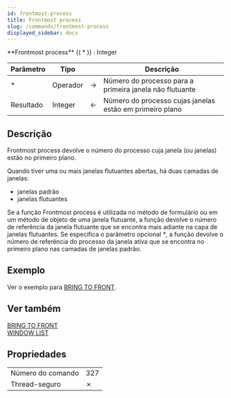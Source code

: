 ```yaml
---
id: frontmost-process
title: Frontmost process
slug: /commands/frontmost-process
displayed_sidebar: docs
---
```


<!--REF #_command_.Frontmost process.Syntax-->**Frontmost process** {( * )} : Integer<!-- END REF-->
<!--REF #_command_.Frontmost process.Params-->
| Parâmetro | Tipo |  | Descrição |
| --- | --- | --- | --- |
| * | Operador | &#8594;  | Número do processo para a primeira janela não flutuante |
| Resultado | Integer | &#8592; | Número do processo cujas janelas estão em primeiro plano |

<!-- END REF-->

## Descrição 

<!--REF #_command_.Frontmost process.Summary-->Frontmost process devolve o número do processo cuja janela (ou janelas) estão no primeiro plano.<!-- END REF--> 

Quando tiver uma ou mais janelas flutuantes abertas, há duas camadas de janelas:

* janelas padrão
* janelas flutuantes

Se a função Frontmost process é utilizada no método de formulário ou em um método de objeto de uma janela flutuante, a função devolve o número de referência da janela flutuante que se encontra mais adiante na capa de janelas flutuantes. Se especifica o parâmetro opcional *\**, a função devolve o número de referência do processo da janela ativa que se encontra no primeiro plano nas camadas de janelas padrão.

## Exemplo 

Ver o exemplo para [BRING TO FRONT](bring-to-front.md "BRING TO FRONT").

## Ver também 

[BRING TO FRONT](bring-to-front.md)  
[WINDOW LIST](window-list.md)  

## Propriedades

|  |  |
| --- | --- |
| Número do comando | 327 |
| Thread-seguro | &cross; |


